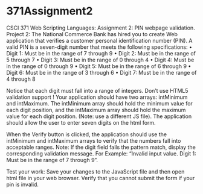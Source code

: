 # 371Assignment2
CSCI 371 Web Scripting Languages: Assignment 2: PIN webpage validation.
Project 2:
The National Commerce Bank has hired you to create Web application that verifies a customer personal identification number (PIN). A valid PIN is a seven-digit number that meets the following specifications:
•	Digit 1: Must be in the range of 7 through 9
•	Digit 2: Must be in the range of 5 through 7
•	Digit 3: Must be in the range of 0 through 4
•	Digit 4: Must be in the range of 0 through 9
•	Digit 5: Must be in the range of 6 through 9
•	Digit 6: Must be in the range of 3 through 6
•	Digit 7: Must be in the range of 4 through 8

Notice that each digit must fall into a range of integers. Don’t use HTML5 validation support !
Your application should have two arrays: intMinimum and intMaximum. The intMinimum array should hold the minimum value for each digit position, and the intMaximum array should hold the maximum value for each digit position. (Note: use a different JS file).
The application should allow the user to enter seven digits on the html form. 
 
When the Verify button is clicked, the application should use the intMinimum and intMaximum arrays to verify that the numbers fall into acceptable ranges.
Note: If the digit field fails the pattern match, display the corresponding validation message. For Example: “Invalid input value. Digit 1: Must be in the range of 7 through 9”.

Test your work:
Save your changes to the JavaScript file and then open html file in your web browser. 
Verify that you cannot submit the form if your pin is invalid. 
